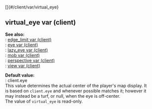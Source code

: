 []{#/client/var/virtual_eye}    
## virtual_eye var (client)    
**See also:**    
:   [edge_limit var (client)](/ref/client/var/edge_limit/edge_limit.md)    
:   [eye var (client)](/ref/client/var/eye/eye.md)    
:   [lazy_eye var (client)](/ref/client/var/lazy_eye/lazy_eye.md)    
:   [mob var (client)](/ref/client/var/mob/mob.md)    
:   [perspective var (client)](/ref/client/var/perspective/perspective.md)    
:   [view var (client)](/ref/client/var/view/view.md)    
<!-- -->    
**Default value:**    
:   client.eye    
This value determines the actual center of the player\'s map display. It    
is based on `client.eye` and whenever possible matches it; however it    
may instead be a turf, or null, when the eye is off-center.    
The value of `virtual_eye` is read-only.  